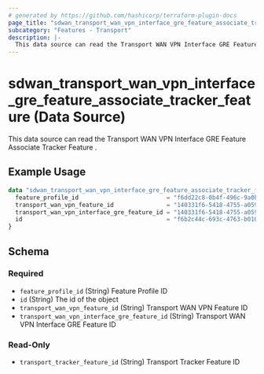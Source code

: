 ```yaml
---
# generated by https://github.com/hashicorp/terraform-plugin-docs
page_title: "sdwan_transport_wan_vpn_interface_gre_feature_associate_tracker_feature Data Source - terraform-provider-sdwan"
subcategory: "Features - Transport"
description: |-
  This data source can read the Transport WAN VPN Interface GRE Feature Associate Tracker Feature .
---
```


# sdwan_transport_wan_vpn_interface_gre_feature_associate_tracker_feature (Data Source)

This data source can read the Transport WAN VPN Interface GRE Feature Associate Tracker Feature .

## Example Usage

```terraform
data "sdwan_transport_wan_vpn_interface_gre_feature_associate_tracker_feature" "example" {
  feature_profile_id                         = "f6dd22c8-0b4f-496c-9a0b-6813d1f8b8ac"
  transport_wan_vpn_feature_id               = "140331f6-5418-4755-a059-13c77eb96037"
  transport_wan_vpn_interface_gre_feature_id = "140331f6-5418-4755-a059-13c77eb96037"
  id                                         = "f6b2c44c-693c-4763-b010-895aa3d236bd"
}
```

<!-- schema generated by tfplugindocs -->
## Schema

### Required

- `feature_profile_id` (String) Feature Profile ID
- `id` (String) The id of the object
- `transport_wan_vpn_feature_id` (String) Transport WAN VPN Feature ID
- `transport_wan_vpn_interface_gre_feature_id` (String) Transport WAN VPN Interface GRE Feature ID

### Read-Only

- `transport_tracker_feature_id` (String) Transport Tracker Feature ID
